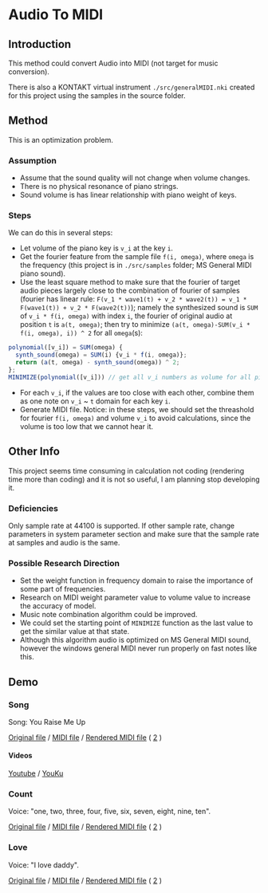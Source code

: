 # Audio To MIDI
## Introduction
This method could convert Audio into MIDI (not target for music conversion).

There is also a KONTAKT virtual instrument `./src/generalMIDI.nki` created for this project using the samples in the source folder.
## Method
This is an optimization problem. 
### Assumption
* Assume that the sound quality will not change when volume changes.
* There is no physical resonance of piano strings.
* Sound volume is has linear relationship with piano weight of keys.
### Steps
We can do this in several steps:
* Let volume of the piano key is `v_i` at the key `i`.
* Get the fourier feature from the sample file `f(i, omega)`, where `omega` is the frequency (this project is in `./src/samples` folder; MS General MIDI piano sound).
* Use the least square method to make sure that the fourier of target audio pieces largely close to the combination of fourier of samples (fourier has linear rule: `F(v_1 * wave1(t) + v_2 * wave2(t)) = v_1 * F(wave1(t)) + v_2 * F(wave2(t))`); namely the synthesized sound is `SUM` of `v_i * f(i, omega)` with index `i`, the fourier of original audio at position `t` is `a(t, omega)`; then try to minimize `(a(t, omega)-SUM(v_i * f(i, omega), i)) ^ 2` for all `omega`(s): 
```javascript
polynomial([v_i]) = SUM(omega) {
  synth_sound(omega) = SUM(i) {v_i * f(i, omega)};
  return (a(t, omega) - synth_sound(omega)) ^ 2;
};
MINIMIZE(polynomial([v_i])) // get all v_i numbers as volume for all piano keys
```
* For each `v_i`, if the values are too close with each other, combine them as one note on `v_i` ~ `t` domain for each key `i`.
* Generate MIDI file.
Notice: in these steps, we should set the threashold for fourier `f(i, omega)` and volume `v_i` to avoid calculations, since the volume is too low that we cannot hear it.
## Other Info
This project seems time consuming in calculation not coding (rendering time more than coding) and it is not so useful, I am planning stop developing it.
### Deficiencies 
Only sample rate at 44100 is supported. If other sample rate, change parameters in system parameter section and make sure that the sample rate at samples and audio is the same. 
### Possible Research Direction
* Set the weight function in frequency domain to raise the importance of some part of frequencies.
* Research on MIDI weight parameter value to volume value to increase the accuracy of model. 
* Music note combination algorithm could be improved. 
* We could set the starting point of `MINIMIZE` function as the last value to get the similar value at that state.
* Although this algorithm audio is optimized on MS General MIDI sound, however the windows general MIDI never run properly on fast notes like this.
## Demo
### Song
Song: You Raise Me Up

[Original file](https://github.com/RobertBoganKang/audio_to_midi/blob/master/demo/song%20original.ogg)
/
[MIDI file](https://github.com/RobertBoganKang/audio_to_midi/blob/master/demo/song.mid)
/
[Rendered MIDI file](https://github.com/RobertBoganKang/audio_to_midi/blob/master/demo/song%20render.ogg)
(
[2](https://github.com/RobertBoganKang/audio_to_midi/blob/master/demo/song%20(generalMIDI%20sound).ogg)
)
#### Videos
[Youtube](https://www.youtube.com/watch?v=ZVt8LEBRmn8&feature=youtu.be)
/
[YouKu](http://v.youku.com/v_show/id_XMzI5NzQyMjUwNA==.html)
### Count
Voice: "one, two, three, four, five, six, seven, eight, nine, ten".

[Original file](https://github.com/RobertBoganKang/audio_to_midi/blob/master/src/count.wav)
/
[MIDI file](https://github.com/RobertBoganKang/audio_to_midi/blob/master/demo/count.mid)
/
[Rendered MIDI file](https://github.com/RobertBoganKang/audio_to_midi/blob/master/demo/count%20render.ogg)
(
[2](https://github.com/RobertBoganKang/audio_to_midi/blob/master/demo/count%20(generalMIDI%20sound).ogg)
)
### Love
Voice: "I love daddy".

[Original file](https://github.com/RobertBoganKang/audio_to_midi/blob/master/src/love.wav)
/
[MIDI file](https://github.com/RobertBoganKang/audio_to_midi/blob/master/demo/love.mid)
/
[Rendered MIDI file](https://github.com/RobertBoganKang/audio_to_midi/blob/master/demo/love%20render.ogg)
(
[2](https://github.com/RobertBoganKang/audio_to_midi/blob/master/demo/love%20(generalMIDI%20sound).ogg)
)
